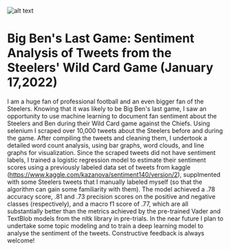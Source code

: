 ![alt text](http://https://https://www.google.com/search?q=steelers+Ben+Roethlisberger&tbm=isch&ved=2ahUKEwjT-srY9uT1AhX9GVkFHZClC4AQ2-cCegQIABAA&oq=steelers+Ben+Roethlisberger&gs_lcp=CgNpbWcQAzIFCAAQgAQyBggAEAUQHjIGCAAQBRAeMgYIABAIEB4yBggAEAgQHjIECAAQGDIECAAQGDIECAAQGDIECAAQGDIECAAQGDoHCCMQ7wMQJzoICAAQgAQQsQM6CAgAELEDEIMBOgsIABCABBCxAxCDAToHCAAQsQMQQzoKCAAQsQMQgwEQQzoECAAQQ1CgBVjSLmDML2gBcAB4AIAB1wKIAZUVkgEIMTIuNS4zLjGYAQCgAQGqAQtnd3Mtd2l6LWltZ8ABAQ&sclient=img&ei=b4X8YZOHJ_2z5NoPkMuugAg&bih=746&biw=1536&rlz=1C1CHBF_enUS987US987#imgrc=NcM8ENesrDJzTM//to/img.png)

# Big Ben's Last Game: Sentiment Analysis of Tweets from the Steelers' Wild Card Game (January 17,2022) 
I am a huge fan of professional football and an even bigger fan of the Steelers. Knowing that it was likely to be Big Ben's last game, I saw an opportunity to use machine learning to document fan sentiment about the Steelers and Ben during their Wild Card game against the Chiefs. Using selenium I scraped over 10,000 tweets about the Steelers before and during the game. After compiling the tweets and cleaning them, I undertook a detailed word count analysis, using bar graphs, word clouds, and line graphs for visualization. Since the scraped tweets did not have sentiment labels, I trained a logistic regression model to estimate their sentiment scores using a previously labeled data set of tweets from kaggle (https://www.kaggle.com/kazanova/sentiment140/version/2), supplmented with some Steelers tweets that I manually labeled myself (so that the algorithm can gain some familiarity with them). The model achieved a .78 accuracy score, .81 and .73 precision scores on the positive and negative classes (respectively), and a macro f1 score of .77, which are all substantially better than the metrics achieved by the pre-trained Vader and TextBlob models from the nltk library in pre-trials. In the near future I plan to undertake some topic modeling and to train a deep learning model to analyse the sentiment of the tweets. Constructive feedback is always welcome!    

